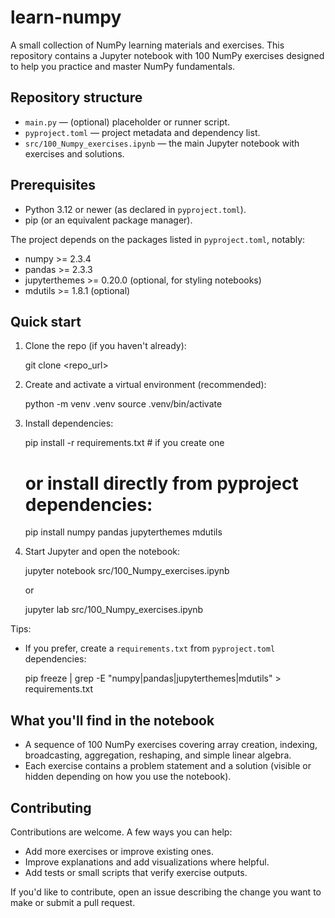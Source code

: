 
# learn-numpy

A small collection of NumPy learning materials and exercises. This repository contains a Jupyter notebook with 100 NumPy exercises designed to help you practice and master NumPy fundamentals.

## Repository structure

- `main.py` — (optional) placeholder or runner script.
- `pyproject.toml` — project metadata and dependency list.
- `src/100_Numpy_exercises.ipynb` — the main Jupyter notebook with exercises and solutions.

## Prerequisites

- Python 3.12 or newer (as declared in `pyproject.toml`).
- pip (or an equivalent package manager).

The project depends on the packages listed in `pyproject.toml`, notably:

- numpy >= 2.3.4
- pandas >= 2.3.3
- jupyterthemes >= 0.20.0 (optional, for styling notebooks)
- mdutils >= 1.8.1 (optional)

## Quick start

1. Clone the repo (if you haven't already):

	git clone <repo_url>

2. Create and activate a virtual environment (recommended):

	python -m venv .venv
	source .venv/bin/activate

3. Install dependencies:

	pip install -r requirements.txt  # if you create one
	# or install directly from pyproject dependencies:
	pip install numpy pandas jupyterthemes mdutils

4. Start Jupyter and open the notebook:

	jupyter notebook src/100_Numpy_exercises.ipynb

	or

	jupyter lab src/100_Numpy_exercises.ipynb

Tips:

- If you prefer, create a `requirements.txt` from `pyproject.toml` dependencies:

  pip freeze | grep -E "numpy|pandas|jupyterthemes|mdutils" > requirements.txt

## What you'll find in the notebook

- A sequence of 100 NumPy exercises covering array creation, indexing, broadcasting, aggregation, reshaping, and simple linear algebra.
- Each exercise contains a problem statement and a solution (visible or hidden depending on how you use the notebook).

## Contributing

Contributions are welcome. A few ways you can help:

- Add more exercises or improve existing ones.
- Improve explanations and add visualizations where helpful.
- Add tests or small scripts that verify exercise outputs.

If you'd like to contribute, open an issue describing the change you want to make or submit a pull request.
